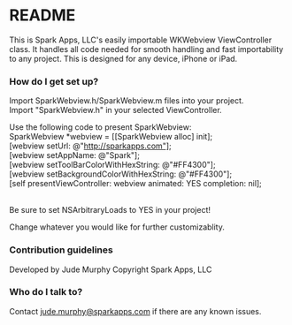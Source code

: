 # README #

This is Spark Apps, LLC's easily importable WKWebview ViewController class. It handles all code needed for smooth handling and fast importability to any project. This is designed for any device, iPhone or iPad.

### How do I get set up? ###

Import SparkWebview.h/SparkWebview.m files into your project.
<br />Import "SparkWebview.h" in your selected ViewController.

Use the following code to present SparkWebview:
<br />SparkWebview *webview = [[SparkWebview alloc] init];
<br />[webview setUrl: @"http://sparkapps.com"];
<br />[webview setAppName: @"Spark"];
<br />[webview setToolBarColorWithHexString: @"#FF4300"];
<br />[webview setBackgroundColorWithHexString: @"#FF4300"];
<br />[self presentViewController: webview animated: YES completion: nil];

<br />Be sure to set NSArbitraryLoads to YES in your project!

Change whatever you would like for further customizablity.

### Contribution guidelines ###

Developed by Jude Murphy Copyright Spark Apps, LLC

### Who do I talk to? ###

Contact jude.murphy@sparkapps.com if there are any known issues.

